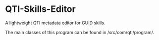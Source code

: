 # QTI-Skills-Editor
A lightweight QTI metadata editor for GUID skills.

The main classes of this program can be found in /src/com/qti/program/.
